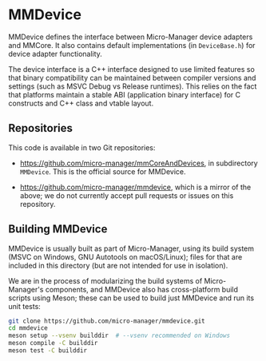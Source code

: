 # MMDevice

MMDevice defines the interface between Micro-Manager device adapters and
MMCore. It also contains default implementations (in `DeviceBase.h`) for device
adapter functionality.

The device interface is a C++ interface designed to use limited features so
that binary compatibility can be maintained between compiler versions and
settings (such as MSVC Debug vs Release runtimes). This relies on the fact that
platforms maintain a stable ABI (application binary interface) for C constructs
and C++ class and vtable layout.

## Repositories

This code is available in two Git repositories:

- https://github.com/micro-manager/mmCoreAndDevices, in subdirectory
  `MMDevice`. This is the official source for MMDevice.

- https://github.com/micro-manager/mmdevice, which is a mirror of the above; we
  do not currently accept pull requests or issues on this repository.

## Building MMDevice

MMDevice is usually built as part of Micro-Manager, using its build system
(MSVC on Windows, GNU Autotools on macOS/Linux); files for that are included in
this directory (but are not intended for use in isolation).

We are in the process of modularizing the build systems of Micro-Manager's
components, and MMDevice also has cross-platform build scripts using Meson;
these can be used to build just MMDevice and run its unit tests:

```sh
git clone https://github.com/micro-manager/mmdevice.git
cd mmdevice
meson setup --vsenv builddir  # --vsenv recommended on Windows
meson compile -C builddir
meson test -C builddir
```
